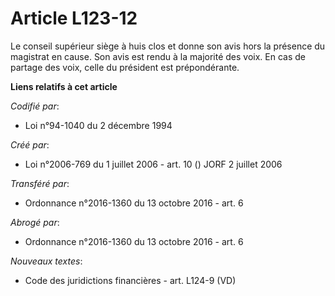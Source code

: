 # Article L123-12

Le conseil supérieur siège à huis clos et donne son avis hors la présence du magistrat en cause. Son avis est rendu à la
majorité des voix. En cas de partage des voix, celle du président est prépondérante.

**Liens relatifs à cet article**

_Codifié par_:

  - Loi n°94-1040 du 2 décembre 1994

_Créé par_:

  - Loi n°2006-769 du 1 juillet 2006 - art. 10 () JORF 2 juillet 2006

_Transféré par_:

  - Ordonnance n°2016-1360 du 13 octobre 2016 - art. 6

_Abrogé par_:

  - Ordonnance n°2016-1360 du 13 octobre 2016 - art. 6

_Nouveaux textes_:

  - Code des juridictions financières - art. L124-9 (VD)
